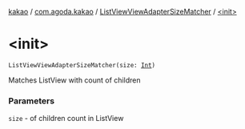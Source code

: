 [kakao](../../index.md) / [com.agoda.kakao](../index.md) / [ListViewViewAdapterSizeMatcher](index.md) / [&lt;init&gt;](./-init-.md)

# &lt;init&gt;

`ListViewViewAdapterSizeMatcher(size: `[`Int`](https://kotlinlang.org/api/latest/jvm/stdlib/kotlin/-int/index.html)`)`

Matches ListView with count of children

### Parameters

`size` - of children count in ListView